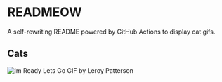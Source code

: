# READMEOW

A self-rewriting README powered by GitHub Actions to display cat gifs.

## Cats

![Im Ready Lets Go GIF by Leroy Patterson](https://media2.giphy.com/media/CjmvTCZf2U3p09Cn0h/200.gif?cid=9acd02daszux1vc0gslhloxhevbksv6lx07cvnrem6c0ef52&ep=v1_gifs_search&rid=200.gif&ct=g)
